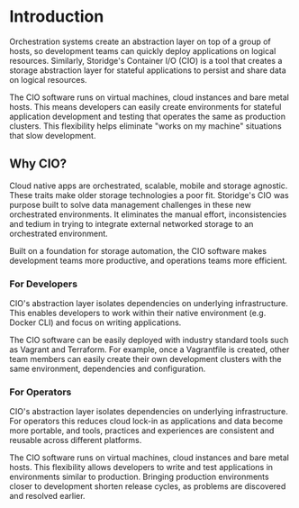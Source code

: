 # Introduction 

Orchestration systems create an abstraction layer on top of a group of hosts, so development teams can quickly deploy applications on logical resources. Similarly, Storidge's Container I/O (CIO) is a tool that creates a storage abstraction layer for stateful applications to persist and share data on logical resources. 

The CIO software runs on virtual machines, cloud instances and bare metal hosts. This means developers can easily create environments for stateful application development and testing that operates the same as production clusters. This flexibility helps eliminate "works on my machine" situations that slow development. 

## Why CIO?
Cloud native apps are orchestrated, scalable, mobile and storage agnostic. These traits make older storage technologies a poor fit. Storidge's CIO was purpose built to solve data management challenges in these new orchestrated environments. It eliminates the manual effort, inconsistencies and tedium in trying to integrate external networked storage to an orchestrated environment. 

Built on a foundation for storage automation, the CIO software makes development teams more productive, and operations teams more efficient.

### For Developers
CIO's abstraction layer isolates dependencies on underlying infrastructure. This enables developers to work within their native environment (e.g. Docker CLI) and focus on writing applications. 

The CIO software can be easily deployed with industry standard tools such as Vagrant and Terraform. For example, once a Vagrantfile is created, other team members can easily create their own development clusters with the same environment, dependencies and configuration. 

### For Operators

CIO's abstraction layer isolates dependencies on underlying infrastructure. For operators this reduces cloud lock-in as applications and data become more portable, and tools, practices and experiences are consistent and reusable across different platforms.

The CIO software runs on virtual machines, cloud instances and bare metal hosts. This flexibility allows developers to write and test applications in environments similar to production. Bringing production environments closer to development shorten release cycles, as problems are discovered and resolved earlier. 

